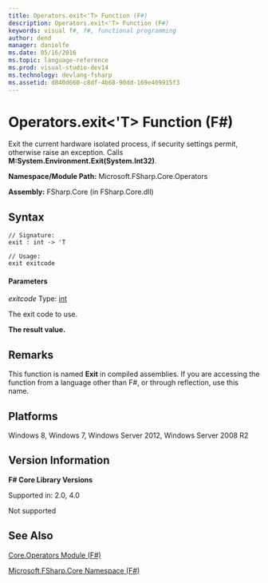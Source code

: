 ```yaml
---
title: Operators.exit<'T> Function (F#)
description: Operators.exit<'T> Function (F#)
keywords: visual f#, f#, functional programming
author: dend
manager: danielfe
ms.date: 05/16/2016
ms.topic: language-reference
ms.prod: visual-studio-dev14
ms.technology: devlang-fsharp
ms.assetid: d840d660-c8df-4b68-90dd-169e409915f3 
---
```


# Operators.exit<'T> Function (F#)

Exit the current hardware isolated process, if security settings permit, otherwise raise an exception. Calls **M:System.Environment.Exit(System.Int32)**.

**Namespace/Module Path:** Microsoft.FSharp.Core.Operators

**Assembly:** FSharp.Core (in FSharp.Core.dll)


## Syntax

```
// Signature:
exit : int -> 'T

// Usage:
exit exitcode
```

#### Parameters
*exitcode*
Type: [int](https://msdn.microsoft.com/library/025d5455-3622-4ea5-9573-3ecbd4ee1375)


The exit code to use.



**The result value.**
## Remarks
This function is named **Exit** in compiled assemblies. If you are accessing the function from a language other than F#, or through reflection, use this name.


## Platforms
Windows 8, Windows 7, Windows Server 2012, Windows Server 2008 R2


## Version Information
**F# Core Library Versions**

Supported in: 2.0, 4.0



Not supported


## See Also
[Core.Operators Module &#40;F&#35;&#41;](Core.Operators-Module-%5BFSharp%5D.md)

[Microsoft.FSharp.Core Namespace &#40;F&#35;&#41;](Microsoft.FSharp.Core-Namespace-%5BFSharp%5D.md)

